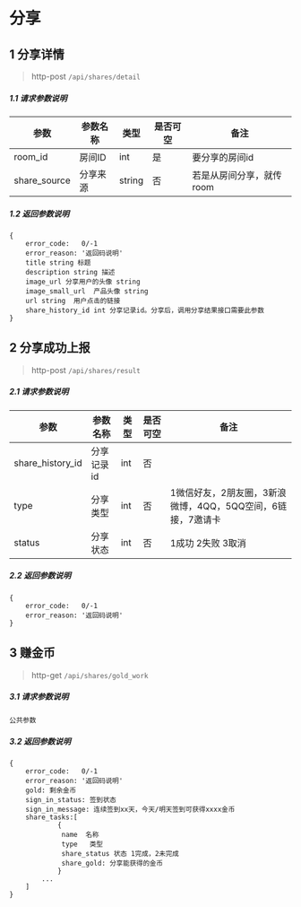 # 分享

## 1 分享详情

> http-post ```/api/shares/detail```

##### 1.1 请求参数说明

|参数|参数名称|类型|是否可空|备注
|---|---|---|---|---
|room_id|房间ID|int|是|要分享的房间id|
|share_source|分享来源|string|否|若是从房间分享，就传room|

##### 1.2 返回参数说明
```
{
    error_code:   0/-1  
    error_reason: '返回码说明'    
    title string 标题
    description string 描述
    image_url 分享用户的头像 string
    image_small_url  产品头像 string
    url string  用户点击的链接
    share_history_id int 分享记录id。分享后，调用分享结果接口需要此参数
}
```

## 2 分享成功上报 

> http-post ```/api/shares/result```

##### 2.1 请求参数说明

|参数|参数名称|类型|是否可空|备注
|---|---|---|---|---
|share_history_id|分享记录id|int|否||
|type|分享类型|int|否|1微信好友，2朋友圈，3新浪微博，4QQ，5QQ空间，6链接，7邀请卡
|status|分享状态|int|否|1成功 2失败 3取消|

##### 2.2 返回参数说明
```
{
    error_code:   0/-1  
    error_reason: '返回码说明'    
}
```

## 3 赚金币

> http-get ```/api/shares/gold_work```

##### 3.1 请求参数说明

```
公共参数
```

##### 3.2 返回参数说明
```
{
    error_code:   0/-1  
    error_reason: '返回码说明'    
    gold: 剩余金币
    sign_in_status: 签到状态
    sign_in_message: 连续签到xx天，今天/明天签到可获得xxxx金币
    share_tasks:[
            {
             name  名称
             type   类型
             share_status 状态 1完成，2未完成
             share_gold: 分享能获得的金币
            }
        ...
    ]
}
```